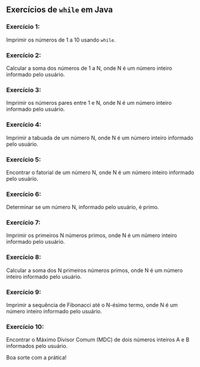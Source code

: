 
## Exercícios de `while` em Java

### Exercício 1:
Imprimir os números de 1 a 10 usando `while`.

### Exercício 2:
Calcular a soma dos números de 1 a N, onde N é um número inteiro informado pelo usuário.

### Exercício 3:
Imprimir os números pares entre 1 e N, onde N é um número inteiro informado pelo usuário.

### Exercício 4:
Imprimir a tabuada de um número N, onde N é um número inteiro informado pelo usuário.

### Exercício 5:
Encontrar o fatorial de um número N, onde N é um número inteiro informado pelo usuário.

### Exercício 6:
Determinar se um número N, informado pelo usuário, é primo.

### Exercício 7:
Imprimir os primeiros N números primos, onde N é um número inteiro informado pelo usuário.

### Exercício 8:
Calcular a soma dos N primeiros números primos, onde N é um número inteiro informado pelo usuário.

### Exercício 9:
Imprimir a sequência de Fibonacci até o N-ésimo termo, onde N é um número inteiro informado pelo usuário.

### Exercício 10:
Encontrar o Máximo Divisor Comum (MDC) de dois números inteiros A e B informados pelo usuário.

Boa sorte com a prática!